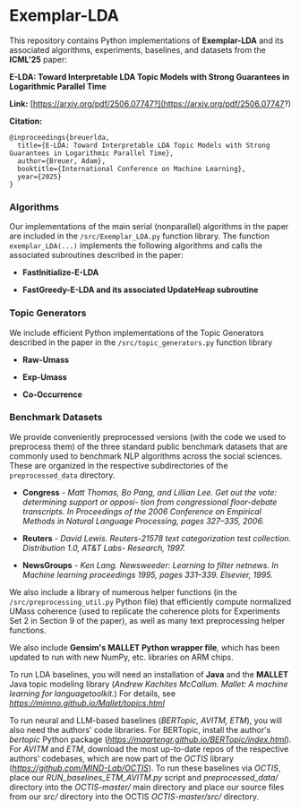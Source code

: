 # Exemplar-LDA


This repository contains Python implementations of **Exemplar-LDA** and its associated algorithms, experiments, baselines, and datasets from the **ICML'25** paper:   



**E-LDA: Toward Interpretable LDA Topic Models with Strong Guarantees in Logarithmic Parallel Time**

**Link:** [https://arxiv.org/pdf/2506.07747?](https://arxiv.org/pdf/2506.07747?)

**Citation:**

	@inproceedings{breuerlda,
	  title={E-LDA: Toward Interpretable LDA Topic Models with Strong Guarantees in Logarithmic Parallel Time},
	  author={Breuer, Adam},
	  booktitle={International Conference on Machine Learning},
	  year={2025}
	}



### Algorithms
Our implementations of the main serial (nonparallel) algorithms in the paper are included in the ``/src/Exemplar_LDA.py`` function library. The function ``exemplar_LDA(...)`` implements the following algorithms and calls the associated subroutines described in the paper:

- **FastInitialize-E-LDA**

- **FastGreedy-E-LDA and its associated UpdateHeap subroutine**

### Topic Generators
We include efficient Python implementations of the Topic Generators described in the paper in the ``/src/topic_generators.py`` function library

- **Raw-Umass**

- **Exp-Umass**
 
- **Co-Occurrence**

### Benchmark Datasets
We provide conveniently preprocessed versions (with the code we used to preprocess them) of the three standard public benchmark datasets that are commonly used to benchmark NLP algorithms across the social sciences. These are organized in the respective subdirectories of the ``preprocessed_data`` directory.

- **Congress** - *Matt Thomas, Bo Pang, and Lillian Lee. Get out the vote: determining support or opposi- tion from congressional floor-debate transcripts. In Proceedings of the 2006 Conference on Empirical Methods in Natural Language Processing, pages 327–335, 2006.*

- **Reuters** - *David Lewis. Reuters-21578 text categorization test collection. Distribution 1.0, AT&T Labs- Research, 1997.*

- **NewsGroups** - *Ken Lang. Newsweeder: Learning to filter netnews. In Machine learning proceedings 1995, pages 331–339. Elsevier, 1995.*

We also include a library of numerous helper functions (in the ``/src/preprocessing_util.py`` Python file) that efficiently compute normalized UMass coherence (used to replicate the coherence plots for Experiments Set 2 in Section 9 of the paper), as well as many text preprocessing helper functions. 

We also include **Gensim's MALLET Python wrapper file**, which has been updated to run with new NumPy, etc. libraries on ARM chips. 

To run LDA baselines, you will need an installation of **Java** and the **MALLET** Java topic modeling library (*Andrew Kachites McCallum. Mallet: A machine learning for languagetoolkit.*) For details, see *https://mimno.github.io/Mallet/topics.html*

To run neural and LLM-based baselines (*BERTopic, AVITM, ETM*), you will also need the authors' code libraries. For BERTopic, install the author's *bertopic* Python package (*https://maartengr.github.io/BERTopic/index.html*). For *AVITM* and *ETM*, download the most up-to-date repos of the respective authors' codebases, which are now part of the *OCTIS* library (*https://github.com/MIND-Lab/OCTIS*). To run these baselines via *OCTIS*, place our *RUN_baselines_ETM_AVITM.py* script and *preprocessed_data/* directory into the *OCTIS-master/* main directory and place our source files from our *src/* directory into the OCTIS *OCTIS-master/src/* directory.